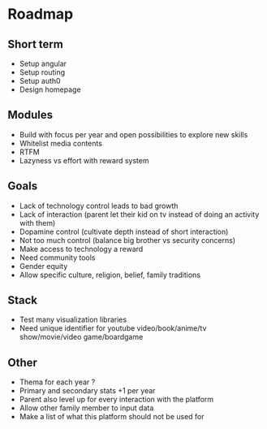 Roadmap
=======

Short term
----------

- Setup angular
- Setup routing
- Setup auth0
- Design homepage


Modules
-------

- Build with focus per year and open possibilities to explore new skills
- Whitelist media contents
- RTFM
- Lazyness vs effort with reward system


Goals
-----

- Lack of technology control leads to bad growth
- Lack of interaction (parent let their kid on tv instead of doing an activity with them)
- Dopamine control (cultivate depth instead of short interaction)
- Not too much control (balance big brother vs security concerns)
- Make access to technology a reward
- Need community tools
- Gender equity
- Allow specific culture, religion, belief, family traditions


Stack
-----

- Test many visualization libraries
- Need unique identifier for youtube video/book/anime/tv show/movie/video game/boardgame


Other
-----

- Thema for each year ?
- Primary and secondary stats +1 per year
- Parent also level up for every interaction with the platform
- Allow other family member to input data
- Make a list of what this platform should not be used for
